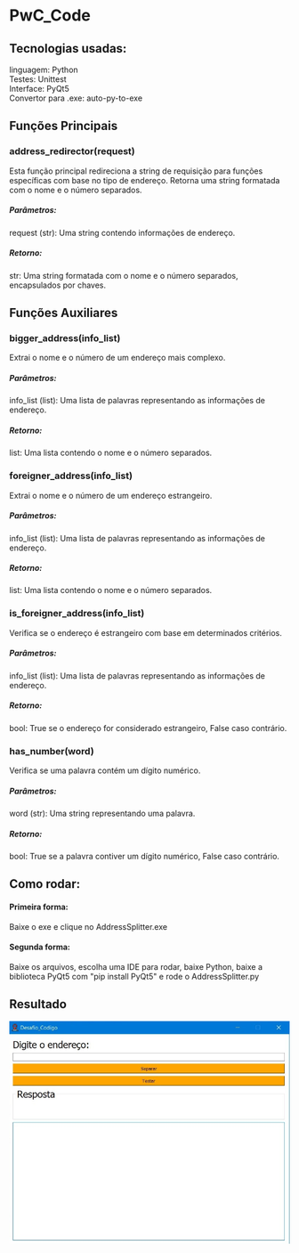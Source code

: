 # PwC_Code

## Tecnologias usadas:
linguagem: Python
<br>
Testes: Unittest
<br>
Interface: PyQt5
<br>
Convertor para .exe: auto-py-to-exe

## Funções Principais

### address_redirector(request)
Esta função principal redireciona a string de requisição para funções específicas com base no tipo de endereço. Retorna uma string formatada com o nome e o número separados.

##### Parâmetros:
request (str): Uma string contendo informações de endereço.
##### Retorno:
str: Uma string formatada com o nome e o número separados, encapsulados por chaves.

## Funções Auxiliares
### bigger_address(info_list)
Extrai o nome e o número de um endereço mais complexo.

##### Parâmetros:
info_list (list): Uma lista de palavras representando as informações de endereço.
##### Retorno:
list: Uma lista contendo o nome e o número separados.

### foreigner_address(info_list)
Extrai o nome e o número de um endereço estrangeiro.

##### Parâmetros:
info_list (list): Uma lista de palavras representando as informações de endereço.
##### Retorno:
list: Uma lista contendo o nome e o número separados.

### is_foreigner_address(info_list)
Verifica se o endereço é estrangeiro com base em determinados critérios.

##### Parâmetros:
info_list (list): Uma lista de palavras representando as informações de endereço.
##### Retorno:
bool: True se o endereço for considerado estrangeiro, False caso contrário.

### has_number(word)
Verifica se uma palavra contém um dígito numérico.

##### Parâmetros:
word (str): Uma string representando uma palavra.
##### Retorno:
bool: True se a palavra contiver um dígito numérico, False caso contrário.

## Como rodar:

#### Primeira forma:
Baixe o exe e clique no AddressSplitter.exe

#### Segunda forma:
Baixe os arquivos, escolha uma IDE para rodar, baixe Python, baixe a biblioteca PyQt5 com "pip install PyQt5" e rode o AddressSplitter.py


## Resultado

![Resultado](img/rodando.jpg)

